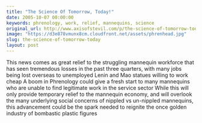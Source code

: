```yaml
---
title: "The Science Of Tomorrow, Today!"
date: 2005-10-07 00:00:00
keywords: phrenology, work, relief, mannequins, science
original_url: http://www.axisofstevil.com/p/the-science-of-tomorrow-today
image: "https://d3e878vmunx8cm.cloudfront.net/assets/phrenhead.jpg"
slug: the-science-of-tomorrow-today
layout: post
---
```


This news comes as great relief to the struggling mannequin workforce that has seen tremendous losses in the past three quarters, with many jobs being lost overseas to unemployed Lenin and Mao statues willing to work cheap A boom in Phrenology could give a fresh start to many mannequins who are unable to find legitimate work in the service sector While this will only provide temporary relief to the mannequin economy, and will overlook the many underlying social concerns of nippled vs un-nippled mannequins, this advancement could be the spark needed to reignite the once golden industry of bombastic plastic figures


